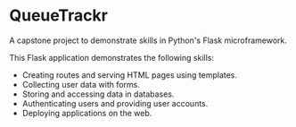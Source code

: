 # QueueTrackr
 A capstone project to demonstrate skills in Python's Flask microframework.
 
 This Flask application demonstrates the following skills:
  - Creating routes and serving HTML pages using templates.
  - Collecting user data with forms.
  - Storing and accessing data in databases.
  - Authenticating users and providing user accounts.
  - Deploying applications on the web.
